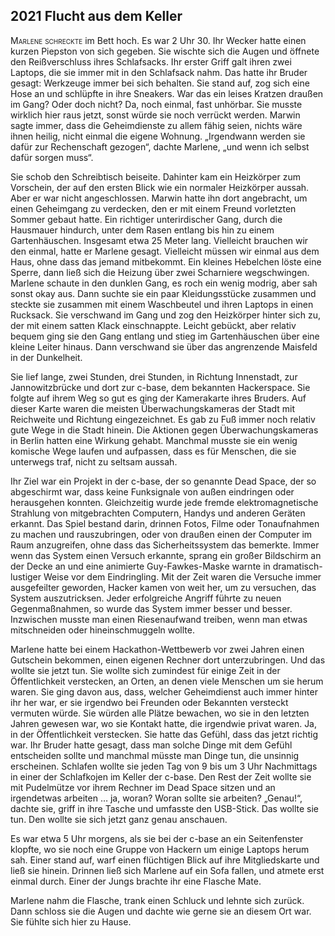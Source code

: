 ## **2021** Flucht aus dem Keller

<span style="font-variant:small-caps;">Marlene schreckte</span> im Bett hoch.
Es war 2 Uhr 30.
Ihr Wecker hatte einen kurzen Piepston von sich gegeben.
Sie wischte sich die Augen und öffnete den Reißverschluss ihres Schlafsacks.
Ihr erster Griff galt ihren zwei Laptops, die sie immer mit in den Schlafsack nahm.
Das hatte ihr Bruder gesagt: Werkzeuge immer bei sich behalten.
Sie stand auf, zog sich eine Hose an und schlüpfte in ihre Sneakers.
War das ein leises Kratzen draußen im Gang?
Oder doch nicht?
Da, noch einmal, fast unhörbar.
Sie musste wirklich hier raus jetzt, sonst würde sie noch verrückt werden.
Marwin sagte immer, dass die Geheimdienste zu allem fähig seien, nichts wäre ihnen heilig, nicht einmal die eigene Wohnung.
„Irgendwann werden sie dafür zur Rechenschaft gezogen“, dachte Marlene, „und wenn ich selbst dafür sorgen muss“.

Sie schob den Schreibtisch beiseite.
Dahinter kam ein Heizkörper zum Vorschein, der auf den ersten Blick wie ein normaler Heizkörper aussah.
Aber er war nicht angeschlossen.
Marwin hatte ihn dort angebracht, um einen Geheimgang zu verdecken, den er mit einem Freund vorletzten Sommer gebaut hatte.
Ein richtiger unterirdischer Gang, durch die Hausmauer hindurch, unter dem Rasen entlang bis hin zu einem Gartenhäuschen.
Insgesamt etwa 25 Meter lang.
Vielleicht brauchen wir den einmal, hatte er Marlene gesagt.
Vielleicht müssen wir einmal aus dem Haus, ohne dass das jemand mitbekommt.
Ein kleines Hebelchen löste eine Sperre, dann ließ sich die Heizung über zwei Scharniere wegschwingen.
Marlene schaute in den dunklen Gang, es roch ein wenig modrig, aber sah sonst okay aus.
Dann suchte sie ein paar Kleidungsstücke zusammen und steckte sie zusammen mit einem Waschbeutel und ihren Laptops in einen Rucksack.
Sie verschwand im Gang und zog den Heizkörper hinter sich zu, der mit einem satten Klack einschnappte.
Leicht gebückt, aber relativ bequem ging sie den Gang entlang und stieg im Gartenhäuschen über eine kleine Leiter hinaus.
Dann verschwand sie über das angrenzende Maisfeld in der Dunkelheit.

Sie lief lange, zwei Stunden, drei Stunden, in Richtung Innenstadt, zur Jannowitzbrücke und dort zur c-base, dem bekannten Hackerspace.
Sie folgte auf ihrem Weg so gut es ging der Kamerakarte ihres Bruders.
Auf dieser Karte waren die meisten Überwachungskameras der Stadt mit Reichweite und Richtung eingezeichnet.
Es gab zu Fuß immer noch relativ gute Wege in die Stadt hinein.
Die Aktionen gegen Überwachungskameras in Berlin hatten eine Wirkung gehabt.
Manchmal musste sie ein wenig komische Wege laufen und aufpassen, dass es für Menschen, die sie unterwegs traf, nicht zu seltsam aussah.

Ihr Ziel war ein Projekt in der c-base, der so genannte Dead Space, der so abgeschirmt war, dass keine Funksignale von außen eindringen oder herausgehen konnten.
Gleichzeitig wurde jede fremde elektromagnetische Strahlung von mitgebrachten Computern, Handys und anderen Geräten erkannt.
Das Spiel bestand darin, drinnen Fotos, Filme oder Tonaufnahmen zu machen und rauszubringen, oder von draußen einen der Computer im Raum anzugreifen, ohne dass das Sicherheitssystem das bemerkte.
Immer wenn das System einen Versuch erkannte, sprang ein großer Bildschirm an der Decke an und eine animierte Guy-Fawkes-Maske warnte in dramatisch-lustiger Weise vor dem Eindringling.
Mit der Zeit waren die Versuche immer ausgefeilter geworden, Hacker kamen von weit her, um zu versuchen, das System auszutricksen.
Jeder erfolgreiche Angriff führte zu neuen Gegenmaßnahmen, so wurde das System immer besser und besser.
Inzwischen musste man einen Riesenaufwand treiben, wenn man etwas mitschneiden oder hineinschmuggeln wollte.

Marlene hatte bei einem Hackathon-Wettbewerb vor zwei Jahren einen Gutschein bekommen, einen eigenen Rechner dort unterzubringen.
Und das wollte sie jetzt tun.
Sie wollte sich zumindest für einige Zeit in der Öffentlichkeit verstecken, an Orten, an denen viele Menschen um sie herum waren.
Sie ging davon aus, dass, welcher Geheimdienst auch immer hinter ihr her war, er sie irgendwo bei Freunden oder Bekannten versteckt vermuten würde.
Sie würden alle Plätze bewachen, wo sie in den letzten Jahren gewesen war, wo sie Kontakt hatte, die irgendwie privat waren.
Ja, in der Öffentlichkeit verstecken.
Sie hatte das Gefühl, dass das jetzt richtig war.
Ihr Bruder hatte gesagt, dass man solche Dinge mit dem Gefühl entscheiden sollte und manchmal müsste man Dinge tun, die unsinnig erscheinen.
Schlafen wollte sie jeden Tag von 9 bis um 3 Uhr Nachmittags in einer der Schlafkojen im Keller der c-base.
Den Rest der Zeit wollte sie mit Pudelmütze vor ihrem Rechner im Dead Space sitzen und an irgendetwas arbeiten … ja, woran?
Woran sollte sie arbeiten?
„Genau!“, dachte sie, griff in ihre Tasche und umfasste den USB-Stick.
Das wollte sie tun.
Den wollte sie sich jetzt ganz genau anschauen.

Es war etwa 5 Uhr morgens, als sie bei der c-base an ein Seitenfenster klopfte, wo sie noch eine Gruppe von Hackern um einige Laptops herum sah.
Einer stand auf, warf einen flüchtigen Blick auf ihre Mitgliedskarte und ließ sie hinein.
Drinnen ließ sich Marlene auf ein Sofa fallen, und atmete erst einmal durch.
Einer der Jungs brachte ihr eine Flasche Mate.

Marlene nahm die Flasche, trank einen Schluck und lehnte sich zurück.
Dann schloss sie die Augen und dachte wie gerne sie an diesem Ort war.
Sie fühlte sich hier zu Hause.
